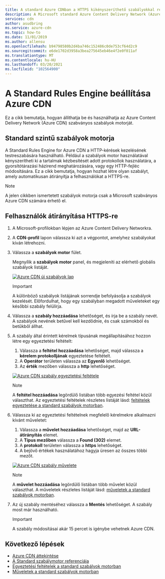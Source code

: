 ```yaml
---
title: A standard Azure CDNban a HTTPS kikényszeríthető szabályokkal rendelkező motor használatával | Microsoft Docs
description: A Microsoft standard Azure Content Delivery Network (Azure CDN) szabályainak motorja segítségével testre Azure CDN szabhatja a HTTP-kérések kezelését, például bizonyos tartalomtípusok kézbesítésének blokkolását, a gyorsítótárazási házirend meghatározását és a HTTP-fejlécek módosítását. Ebből a cikkből megtudhatja, hogyan hozhat létre egy szabályt a felhasználók HTTPS-re való átirányításához.
services: cdn
author: asudbring
ms.service: azure-cdn
ms.topic: how-to
ms.date: 11/01/2019
ms.author: allensu
ms.openlocfilehash: b94798580b2d4ba746c152486c0de753cf64d2c9
ms.sourcegitcommit: e6de1702d3958a3bea275645eb46e4f2e0f011af
ms.translationtype: MT
ms.contentlocale: hu-HU
ms.lasthandoff: 03/20/2021
ms.locfileid: "102564900"
---
```

# <a name="set-up-the-standard-rules-engine-for-azure-cdn"></a>A Standard Rules Engine beállítása Azure CDN

Ez a cikk bemutatja, hogyan állíthatja be és használhatja az Azure Content Delivery Network (Azure CDN) szabványos szabályok motorját.

## <a name="standard-rules-engine"></a>Standard szintű szabályok motorja

A Standard Rules Engine for Azure CDN a HTTP-kérések kezelésének testreszabására használható. Például a szabályok motor használatával kényszerítheti ki a tartalmak kézbesítését adott protokollok használatára, a gyorsítótárazási házirend meghatározására, vagy egy HTTP-fejléc módosítására. Ez a cikk bemutatja, hogyan hozhat létre olyan szabályt, amely automatikusan átirányítja a felhasználókat a HTTPS-re. 

> [!NOTE]
> A jelen cikkben ismertetett szabályok motorja csak a Microsoft szabványos Azure CDN számára érhető el. 

## <a name="redirect-users-to-https"></a>Felhasználók átirányítása HTTPS-re

1. A Microsoft-profilokban lépjen az Azure Content Delivery Networkra.

1. A **CDN-profil** lapon válassza ki azt a végpontot, amelyhez szabályokat kíván létrehozni.
  
1. Válassza a **szabályok motor** fület.
   
    Megnyílik a **szabályok motor** panel, és megjeleníti az elérhető globális szabályok listáját. 
   
    [![Azure CDN új szabályok lap](./media/cdn-standard-rules-engine/cdn-new-rule.png)](./media/cdn-standard-rules-engine/cdn-new-rule.png#lightbox)
   
   > [!IMPORTANT]
   > A különböző szabályok listájának sorrendje befolyásolja a szabályok kezelését. Előfordulhat, hogy egy szabályban megadott műveleteket egy későbbi szabály felülírja.
   >

1. Válassza a **szabály hozzáadása** lehetőséget, és írja be a szabály nevét. A szabályok nevének betűvel kell kezdődnie, és csak számokból és betűkből állhat.

1. A szabály által érintett kérelmek típusának megállapításához hozzon létre egy egyeztetési feltételt:
    1. Válassza a **feltétel hozzáadása** lehetőséget, majd válassza a **kérelem protokolljának** egyeztetése feltételt.
    1. A **Operátor** területen válassza az **Egyenlő** lehetőséget.
    1. Az **érték** mezőben válassza a **http** lehetőséget.
   
   [![Azure CDN szabály egyeztetési feltétele](./media/cdn-standard-rules-engine/cdn-match-condition.png)](./media/cdn-standard-rules-engine/cdn-match-condition.png#lightbox)
   
   > [!NOTE]
   > A **feltétel hozzáadása** legördülő listában több egyezési feltétel közül választhat. Az egyeztetési feltételek részletes listáját lásd: [feltételek egyeztetése a standard szabályok motorban](cdn-standard-rules-engine-match-conditions.md).
   
1. Válassza ki az egyeztetési feltételnek megfelelő kérelmekre alkalmazni kívánt műveletet:
   1. Válassza a **művelet hozzáadása** lehetőséget, majd az **URL-átirányítás** elemet.
   1. A **Típus mezőben** válassza a **Found (302)** elemet.
   1. A **protokoll** területen válassza a **https** lehetőséget.
   1. A bejövő értékek használatához hagyja üresen az összes többi mezőt.
   
   [![Azure CDN szabály művelete](./media/cdn-standard-rules-engine/cdn-action.png)](./media/cdn-standard-rules-engine/cdn-action.png#lightbox)
   
   > [!NOTE]
   > A **művelet hozzáadása** legördülő listában több művelet közül választhat. A műveletek részletes listáját lásd: [műveletek a standard szabályok motorban](cdn-standard-rules-engine-actions.md).

6. Az új szabály mentéséhez válassza a **Mentés** lehetőséget. A szabály most már használható.
   
   > [!IMPORTANT]
   > A szabály módosításai akár 15 percet is igénybe vehetnek Azure CDN.
   >
   

## <a name="next-steps"></a>Következő lépések

- [Azure CDN áttekintése](cdn-overview.md)
- [A Standard szabálymotor referenciája](cdn-standard-rules-engine-reference.md)
- [Egyeztetési feltételek a standard szabályok motorban](cdn-standard-rules-engine-match-conditions.md)
- [Műveletek a standard szabályok motorban](cdn-standard-rules-engine-actions.md)
